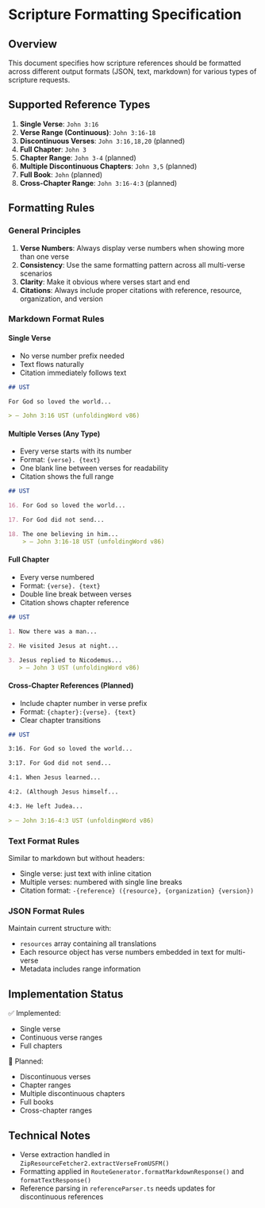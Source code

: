 # Scripture Formatting Specification

## Overview

This document specifies how scripture references should be formatted across different output formats (JSON, text, markdown) for various types of scripture requests.

## Supported Reference Types

1. **Single Verse**: `John 3:16`
2. **Verse Range (Continuous)**: `John 3:16-18`
3. **Discontinuous Verses**: `John 3:16,18,20` (planned)
4. **Full Chapter**: `John 3`
5. **Chapter Range**: `John 3-4` (planned)
6. **Multiple Discontinuous Chapters**: `John 3,5` (planned)
7. **Full Book**: `John` (planned)
8. **Cross-Chapter Range**: `John 3:16-4:3` (planned)

## Formatting Rules

### General Principles

1. **Verse Numbers**: Always display verse numbers when showing more than one verse
2. **Consistency**: Use the same formatting pattern across all multi-verse scenarios
3. **Clarity**: Make it obvious where verses start and end
4. **Citations**: Always include proper citations with reference, resource, organization, and version

### Markdown Format Rules

#### Single Verse

- No verse number prefix needed
- Text flows naturally
- Citation immediately follows text

```markdown
## UST

For God so loved the world...

> — John 3:16 UST (unfoldingWord v86)
```

#### Multiple Verses (Any Type)

- Every verse starts with its number
- Format: `{verse}. {text}`
- One blank line between verses for readability
- Citation shows the full range

```markdown
## UST

16. For God so loved the world...

17. For God did not send...

18. The one believing in him...
    > — John 3:16-18 UST (unfoldingWord v86)
```

#### Full Chapter

- Every verse numbered
- Format: `{verse}. {text}`
- Double line break between verses
- Citation shows chapter reference

```markdown
## UST

1. Now there was a man...

2. He visited Jesus at night...

3. Jesus replied to Nicodemus...
   > — John 3 UST (unfoldingWord v86)
```

#### Cross-Chapter References (Planned)

- Include chapter number in verse prefix
- Format: `{chapter}:{verse}. {text}`
- Clear chapter transitions

```markdown
## UST

3:16. For God so loved the world...

3:17. For God did not send...

4:1. When Jesus learned...

4:2. (Although Jesus himself...

4:3. He left Judea...

> — John 3:16-4:3 UST (unfoldingWord v86)
```

### Text Format Rules

Similar to markdown but without headers:

- Single verse: just text with inline citation
- Multiple verses: numbered with single line breaks
- Citation format: `-{reference} ({resource}, {organization} {version})`

### JSON Format Rules

Maintain current structure with:

- `resources` array containing all translations
- Each resource object has verse numbers embedded in text for multi-verse
- Metadata includes range information

## Implementation Status

✅ Implemented:

- Single verse
- Continuous verse ranges
- Full chapters

🔄 Planned:

- Discontinuous verses
- Chapter ranges
- Multiple discontinuous chapters
- Full books
- Cross-chapter ranges

## Technical Notes

- Verse extraction handled in `ZipResourceFetcher2.extractVerseFromUSFM()`
- Formatting applied in `RouteGenerator.formatMarkdownResponse()` and `formatTextResponse()`
- Reference parsing in `referenceParser.ts` needs updates for discontinuous references
